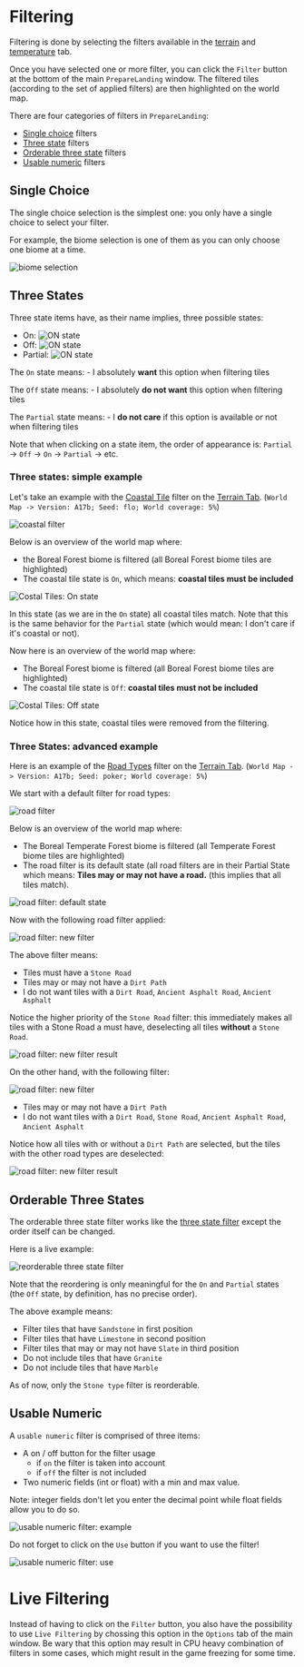 # Filtering

Filtering is done by selecting the filters available in the [terrain](terrain.md) and [temperature](temperature.md) tab.

Once you have selected one or more filter, you can click the `Filter` button at the bottom of the main `PrepareLanding` window. The filtered tiles (according to the set of applied filters) are then highlighted on the world map.

There are four categories of filters in `PrepareLanding`:

- [Single choice](#single-choice) filters
- [Three state](#three-states) filters
- [Orderable three state](#orderable-three-state) filters
- [Usable numeric](#usable-numeric) filters

## Single Choice

The single choice selection is the simplest one: you only have a single choice to select your filter.

For example, the biome selection is one of them as you can only choose one biome at a time.

![biome selection](assets/biomes.png)

## Three States

Three state items have, as their name implies, three possible states:

- On: ![ON state](assets/on_state.png)
- Off: ![ON state](assets/off_state.png)
- Partial: ![ON state](assets/partial_state.png)

The `On` state means:
    - I absolutely **want** this option when filtering tiles

The `Off` state means:
    - I absolutely **do not want** this option when filtering tiles

The `Partial` state means:
    - I **do not care** if this option is available or not when filtering tiles

Note that when clicking on a state item, the order of appearance is: `Partial` -> `Off` -> `On` -> `Partial` -> etc.


### Three states: simple example

Let's take an example with the [Coastal Tile](terrain.md#coastal-tiles) filter on the [Terrain Tab](terrain.md). (`World Map -> Version: A17b; Seed: flo; World coverage: 5%`)

![coastal filter](assets/select_coastal.png)

Below is an overview of the world map where:

- the Boreal Forest biome is filtered (all Boreal Forest biome tiles are highlighted)
- The coastal tile state is `On`, which means: **coastal tiles must be included**

![Costal Tiles: On state](assets/exemple_three_state1_1.png)

In this state (as we are in the `On` state) all coastal tiles match. Note that this is the same behavior for the `Partial` state (which would mean: I don't care if it's coastal or not).

Now here is an overview of the world map where:

- The Boreal Forest biome is filtered (all Boreal Forest biome tiles are highlighted)
- The coastal tile state is `Off`: **coastal tiles must not be included**

![Costal Tiles: Off state](assets/exemple_three_state1_2.png)

Notice how in this state, coastal tiles were removed from the filtering.

### Three States: advanced example

Here is an example of the [Road Types](terrain.md#road-types) filter on the [Terrain Tab](terrain.md). (`World Map -> Version: A17b; Seed: poker; World coverage: 5%`)

We start with a default filter for road types:

![road filter](assets/select_road.png)

Below is an overview of the world map where:

- The Boreal Temperate Forest biome is filtered (all Temperate Forest biome tiles are highlighted)
- The road filter is its default state (all road filters are in their Partial State which means: **Tiles may or may not have a road.** (this implies that all tiles match).

![road filter: default state](assets/exemple_three_state2_1.png)

Now with the following road filter applied:

![road filter: new filter](assets/exemple_three_state2_3.png)

The above filter means:

- Tiles must have a `Stone Road`
- Tiles may or may not have a `Dirt Path`
- I do not want tiles with a `Dirt Road`, `Ancient Asphalt Road`, `Ancient Asphalt`

Notice the higher priority of the `Stone Road` filter: this immediately makes all tiles with a Stone Road a must have, deselecting all tiles **without** a `Stone Road`.

![road filter: new filter result](assets/exemple_three_state2_2.png)

On the other hand, with the following filter:

![road filter: new filter](assets/exemple_three_state2_4.png)

- Tiles may or may not have a `Dirt Path`
- I do not want tiles with a `Dirt Road`, `Stone Road`, `Ancient Asphalt Road`, `Ancient Asphalt`

Notice how all tiles with or without a `Dirt Path` are selected, but the tiles with the other road types are deselected:

![road filter: new filter result](assets/exemple_three_state2_5.png)

## Orderable Three States

The orderable three state filter works like the [three state filter](#three-states) except the order itself can be changed.

Here is a live example:

![reorderable three state filter](assets/stone_reordering_optimized.gif)

Note that the reordering is only meaningful for the `On` and `Partial` states (the `Off` state, by definition, has no precise order).

The above example means:

- Filter tiles that have `Sandstone` in first position
- Filter tiles that have `Limestone` in second position
- Filter tiles that may or may not have `Slate` in third position
- Do not include tiles that have `Granite`
- Do not include tiles that have `Marble`

As of now, only the `Stone type` filter is reorderable.

## Usable Numeric

A `usable numeric` filter is comprised of three items:

- A on / off button for the filter usage
    - if `on` the filter is taken into account
    - if `off` the filter is not included
- Two numeric fields (int or float) with a min and max value.

Note: integer fields don't let you enter the decimal point while float fields allow you to do so.

![usable numeric filter: example](assets/select_elevation.png)

Do not forget to click on the `Use` button if you want to use the filter!

![usable numeric filter: use](assets/usable_numeric.gif)

# Live Filtering

Instead of having to click on the `Filter` button, you also have the possibility to use `Live Filtering` by chossing this option in the `Options` tab of the main window. Be wary that this option may result in CPU heavy combination of filters in some cases, which might result in the game freezing for some time.